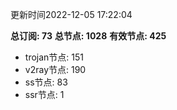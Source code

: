 更新时间2022-12-05 17:22:04

**总订阅: 73**
**总节点: 1028**
**有效节点: 425**
- trojan节点: 151
- v2ray节点: 190
- ss节点: 83
- ssr节点: 1
